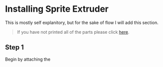 # Installing Sprite Extruder
This is mostly self explanitory, but for the sake of flow I will add this section. 
>If you have not printed all of the parts please click [here](Printing%20Sprite%20Extruder%20Parts.md).

## Step 1
Begin by attaching the 

